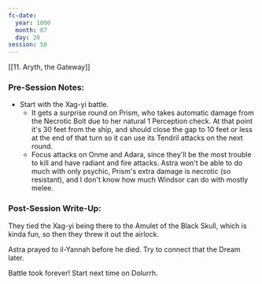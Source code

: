 ```yaml
---
fc-date:
  year: 1000
  month: 07
  day: 20
session: 50
---
```

[[11. Aryth, the Gateway]]

### Pre-Session Notes:

* Start with the Xag-yi battle.
	* It gets a surprise round on Prism, who takes automatic damage from the Necrotic Bolt due to her natural 1 Perception check. At that point it's 30 feet from the ship, and should close the gap to 10 feet or less at the end of that turn so it can use its Tendril attacks on the next round.
	* Focus attacks on Onme and Adara, since they'll be the most trouble to kill and have radiant and fire attacks. Astra won't be able to do much with only psychic, Prism's extra damage is necrotic (so resistant), and I don't know how much Windsor can do with mostly melee.

### Post-Session Write-Up:

They tied the Xag-yi being there to the Amulet of the Black Skull, which is kinda fun, so then they threw it out the airlock. 

Astra prayed to il-Yannah before he died. Try to connect that the Dream later.

Battle took forever! Start next time on Dolurrh.
